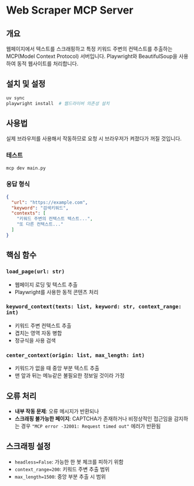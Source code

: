 # Web Scraper MCP Server

## 개요
웹페이지에서 텍스트를 스크래핑하고 특정 키워드 주변의 컨텍스트를 추출하는 MCP(Model Context Protocol) 서버입니다. Playwright와 BeautifulSoup을 사용하여 동적 웹사이트를 처리합니다.

## 설치 및 설정

```bash
uv sync
playwright install  # 웹드라이버 의존성 설치
```

## 사용법

실제 브라우저를 사용해서 작동하므로 요청 시 브라우저가 켜졌다가 꺼질 것입니다.

### 테스트
```bash
mcp dev main.py
```


### 응답 형식
```json
{
  "url": "https://example.com",
  "keyword": "검색키워드",
  "contexts": [
    "키워드 주변의 컨텍스트 텍스트...",
    "또 다른 컨텍스트..."
  ]
}
```

## 핵심 함수

### `load_page(url: str)`
- 웹페이지 로딩 및 텍스트 추출
- Playwright를 사용한 동적 콘텐츠 처리

### `keyword_context(texts: list, keyword: str, context_range: int)`
- 키워드 주변 컨텍스트 추출
- 겹치는 영역 자동 병합
- 정규식을 사용 검색

### `center_context(origin: list, max_length: int)`
- 키워드가 없을 때 중앙 부분 텍스트 추출
- 맨 앞과 뒤는 메뉴같은 불필요한 정보일 것이라 가정

## 오류 처리

- **내부 작동 문제**: 오류 메시지가 반환되나
- **스크래핑 불가능한 페이지**: CAPTCHA가 존재하거나 비정상적인 접근임을 감지하는 경우 `"MCP error -32001: Request timed out"` 에러가 반환됨

## 스크래핑 설정

- `headless=False`: 가능한 한 봇 체크를 피하기 위함
- `context_range=200`: 키워드 주변 추출 범위
- `max_length=1500`: 중앙 부분 추출 시 범위 